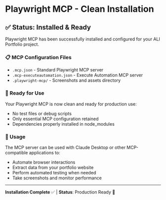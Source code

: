 # Playwright MCP - Clean Installation

## ✅ Status: Installed & Ready

Playwright MCP has been successfully installed and configured for your ALI Portfolio project.

### 📋 MCP Configuration Files

- `.mcp.json` - Standard Playwright MCP server
- `.mcp-executeautomation.json` - Execute Automation MCP server  
- `.playwright-mcp/` - Screenshots and assets directory

### 🎯 Ready for Use

Your Playwright MCP is now clean and ready for production use:
- No test files or debug scripts
- Only essential MCP configuration retained
- Dependencies properly installed in node_modules

### 🚀 Usage

The MCP server can be used with Claude Desktop or other MCP-compatible applications to:
- Automate browser interactions
- Extract data from your portfolio website
- Perform automated testing when needed
- Take screenshots and monitor performance

---
**Installation Complete** ✅ | **Status**: Production Ready 🚀

